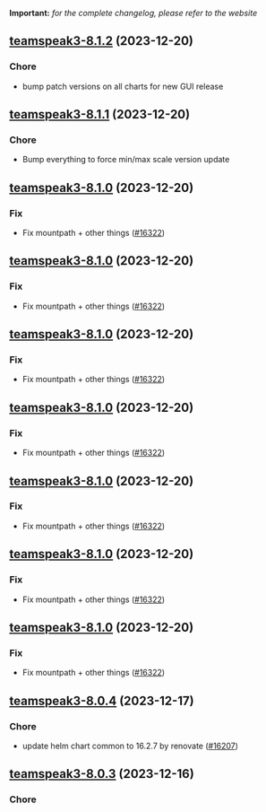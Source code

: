 **Important:**
*for the complete changelog, please refer to the website*




## [teamspeak3-8.1.2](https://github.com/truecharts/charts/compare/teamspeak3-8.1.1...teamspeak3-8.1.2) (2023-12-20)

### Chore

- bump patch versions on all charts for new GUI release
  
  


## [teamspeak3-8.1.1](https://github.com/truecharts/charts/compare/teamspeak3-8.1.0...teamspeak3-8.1.1) (2023-12-20)

### Chore

- Bump everything to force min/max scale version update
  
  


## [teamspeak3-8.1.0](https://github.com/truecharts/charts/compare/teamspeak3-8.0.4...teamspeak3-8.1.0) (2023-12-20)

### Fix

- Fix mountpath + other things ([#16322](https://github.com/truecharts/charts/issues/16322))
  
  


## [teamspeak3-8.1.0](https://github.com/truecharts/charts/compare/teamspeak3-8.0.4...teamspeak3-8.1.0) (2023-12-20)

### Fix

- Fix mountpath + other things ([#16322](https://github.com/truecharts/charts/issues/16322))
  
  


## [teamspeak3-8.1.0](https://github.com/truecharts/charts/compare/teamspeak3-8.0.4...teamspeak3-8.1.0) (2023-12-20)

### Fix

- Fix mountpath + other things ([#16322](https://github.com/truecharts/charts/issues/16322))
  
  


## [teamspeak3-8.1.0](https://github.com/truecharts/charts/compare/teamspeak3-8.0.4...teamspeak3-8.1.0) (2023-12-20)

### Fix

- Fix mountpath + other things ([#16322](https://github.com/truecharts/charts/issues/16322))
  
  


## [teamspeak3-8.1.0](https://github.com/truecharts/charts/compare/teamspeak3-8.0.4...teamspeak3-8.1.0) (2023-12-20)

### Fix

- Fix mountpath + other things ([#16322](https://github.com/truecharts/charts/issues/16322))
  
  


## [teamspeak3-8.1.0](https://github.com/truecharts/charts/compare/teamspeak3-8.0.4...teamspeak3-8.1.0) (2023-12-20)

### Fix

- Fix mountpath + other things ([#16322](https://github.com/truecharts/charts/issues/16322))
  
  


## [teamspeak3-8.1.0](https://github.com/truecharts/charts/compare/teamspeak3-8.0.4...teamspeak3-8.1.0) (2023-12-20)

### Fix

- Fix mountpath + other things ([#16322](https://github.com/truecharts/charts/issues/16322))
  
  


## [teamspeak3-8.0.4](https://github.com/truecharts/charts/compare/teamspeak3-8.0.3...teamspeak3-8.0.4) (2023-12-17)

### Chore

- update helm chart common to 16.2.7 by renovate ([#16207](https://github.com/truecharts/charts/issues/16207))
  
  


## [teamspeak3-8.0.3](https://github.com/truecharts/charts/compare/teamspeak3-7.0.3...teamspeak3-8.0.3) (2023-12-16)

### Chore
